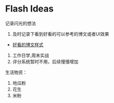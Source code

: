 # Flash Ideas

记录闪光的想法

1. 及时记录下看到好看的可以参考的博文或者UI效果

- [好看的博文样式](https://cascade.moe/posts/vless-proxy-setup/)

1. 工作日学,周末实战
2. 评分系统暂时不用，后续慢慢增加

生活物资：

1. 地瓜粉
2. 花生
3. 米粉
